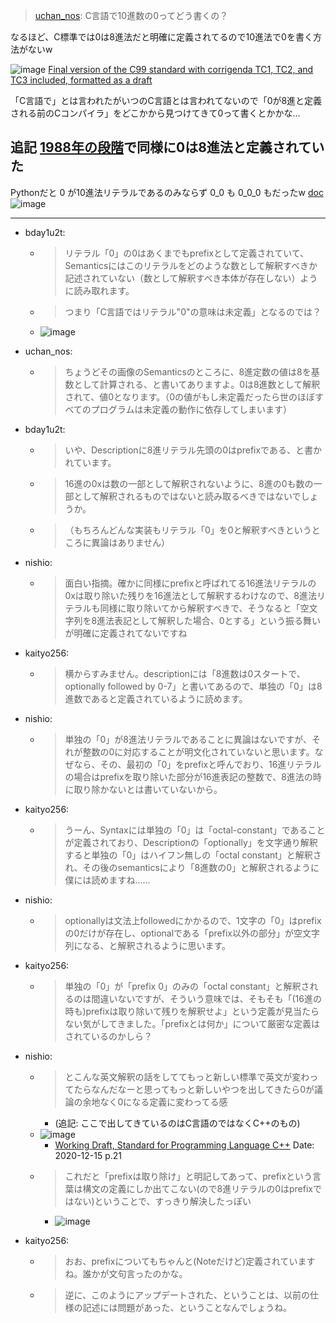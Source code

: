 
> [uchan_nos](https://twitter.com/uchan_nos/status/1366890931912249348): C言語で10進数の0ってどう書くの？

なるほど、C標準では0は8進法だと明確に定義されてるので10進法で0を書く方法がないw

![image](https://gyazo.com/3eddd2da2ac2e8a7280835dd5fad3cdd/thumb/1000)
[Final version of the C99 standard with corrigenda TC1, TC2, and TC3 included, formatted as a draft](http://www.open-std.org/jtc1/sc22/WG14/www/docs/n1256.pdf)

「C言語で」とは言われたがいつのC言語とは言われてないので「0が8進と定義される前のCコンパイラ」をどこかから見つけてきて0って書くとかかな…

追記 [1988年の段階](https://web.archive.org/web/20161223125339/http://flash-gordon.me.uk/ansi.c.txt)で同様に0は8進法と定義されていた
---

Pythonだと 0 が10進法リテラルであるのみならず 0_0 も 0_0_0 もだったw [doc](https://docs.python.org/ja/3/reference/lexical_analysis.html#integer-literals)
![image](https://gyazo.com/c83b125447526f4d9f9b3c157961167b/thumb/1000)

---

- bday1u2t:
    - > リテラル「0」の0はあくまでもprefixとして定義されていて、Semanticsにはこのリテラルをどのような数として解釈すべきか記述されていない（数として解釈すべき本体が存在しない）ように読み取れます。
    - > つまり「C言語ではリテラル"0"の意味は未定義」となるのでは？
    - ![image](https://gyazo.com/af6d32db38dbfd42c1431e0aee9d6510/thumb/1000)
- uchan_nos:
    - > ちょうどその画像のSemanticsのところに、8進定数の値は8を基数として計算される、と書いてありますよ。0は8進数として解釈されて、値0となります。（0の値がもし未定義だったら世のほぼすべてのプログラムは未定義の動作に依存してしまいます）
- bday1u2t:
    - > いや、Descriptionに8進リテラル先頭の0はprefixである、と書かれています。
    - >  16進の0xは数の一部として解釈されないように、8進の0も数の一部として解釈されるものではないと読み取るべきではないでしょうか。
    - >  （もちろんどんな実装もリテラル「0」を0と解釈すべきというところに異論はありません）
- nishio:
    - > 面白い指摘。確かに同様にprefixと呼ばれてる16進法リテラルの0xは取り除いた残りを16進法として解釈するわけなので、8進法リテラルも同様に取り除いてから解釈すべきで、そうなると「空文字列を8進法表記として解釈した場合、0とする」という振る舞いが明確に定義されてないですね
- kaityo256:
    - > 横からすみません。descriptionには「8進数は0スタートで、optionally followed by 0-7」と書いてあるので、単独の「0」は8進数であると定義されているように読めます。
- nishio:
    - > 単独の「0」が8進法リテラルであることに異論はないですが、それが整数の0に対応することが明文化されていないと思います。なぜなら、その、最初の「0」をprefixと呼んでおり、16進リテラルの場合はprefixを取り除いた部分が16進表記の整数で、8進法の時に取り除かないとは書いていないから。
- kaityo256:
    - > うーん、Syntaxには単独の「0」は「octal-constant」であることが定義されており、Descriptionの「optionally」を文字通り解釈すると単独の「0」はハイフン無しの「octal constant」と解釈され、その後のsemanticsにより「8進数の0」と解釈されるように僕には読めますね……
- nishio:
    - > optionallyは文法上followedにかかるので、1文字の「0」はprefixの0だけが存在し、optionalである「prefix以外の部分」が空文字列になる、と解釈されるように思います。
- kaityo256:
    - > 単独の「0」が「prefix 0」のみの「octal constant」と解釈されるのは間違いないですが、そういう意味では、そもそも「(16進の時も)prefixは取り除いて残りを解釈せよ」という定義が見当たらない気がしてきました。「prefixとは何か」について厳密な定義はされているのかしら？
- nishio:
    - > とこんな英文解釈の話をしててもっと新しい標準で英文が変わってたらなんだなーと思ってもっと新しいやつを出してきたら0が議論の余地なく0になる定義に変わってる感
        - (追記: ここで出してきているのはC言語のではなくC++のもの)
    - ![image](https://gyazo.com/254b1e2d2c2c12be496aa3414dc3a90e/thumb/1000)
        - [Working Draft, Standard for Programming Language C++](http://open-std.org/JTC1/SC22/WG21/docs/papers/2020/n4878.pdf) Date: 2020-12-15 p.21
    - > これだと「prefixは取り除け」と明記してあって、prefixという言葉は構文の定義にしか出てこない(ので8進リテラルの0はprefixではない)ということで、すっきり解決したっぽい
        - ![image](https://gyazo.com/994e1681a2f0fee34a0e830a94023d26/thumb/1000)


- kaityo256:
    - > おお、prefixについてもちゃんと(Noteだけど)定義されていますね。誰かが文句言ったのかな。
    - > 逆に、このようにアップデートされた、ということは、以前の仕様の記述には問題があった、ということなんでしょうね。

